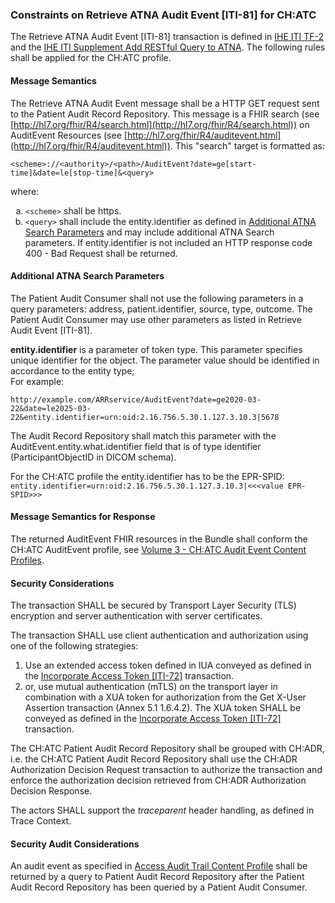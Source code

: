 ### Constraints on Retrieve ATNA Audit Event [ITI-81] for CH:ATC

The Retrieve ATNA Audit Event [ITI-81] transaction is defined in [IHE ITI TF-2](https://profiles.ihe.net/ITI/TF/Volume2/index.html) and the [IHE ITI Supplement Add RESTful Query to ATNA](https://www.ihe.net/uploadedFiles/Documents/ITI/IHE_ITI_Suppl_RESTful-ATNA.pdf). The following rules shall be applied for the CH:ATC profile.

#### Message Semantics

The Retrieve ATNA Audit Event message shall be a HTTP GET request sent to the Patient Audit Record Repository. This message is a FHIR search (see [http://hl7.org/fhir/R4/search.html](http://hl7.org/fhir/R4/search.html)) on AuditEvent Resources (see [http://hl7.org/fhir/R4/auditevent.html](http://hl7.org/fhir/R4/auditevent.html)). This "search" target is formatted as:

``` http
<scheme>://<authority>/<path>/AuditEvent?date=ge[start-time]&date=le[stop-time]&<query>
```

where:

<ol type="a">
  <li>
    <code>&lt;scheme&gt;</code> shall be https.
  </li>
  <li>
    <code>&lt;query&gt;</code> shall include the entity.identifier as defined in <a href="#additional-atna-search-parameters">Additional ATNA Search Parameters</a> and may include additional ATNA Search parameters. If entity.identifier is not included an HTTP response code 400 - Bad Request shall be returned.
  </li>
</ol>


#### Additional ATNA Search Parameters

The Patient Audit Consumer shall not use the following parameters in a query parameters: address, patient.identifier, source, type, outcome. The Patient Audit Consumer may use other parameters as listed in Retrieve Audit Event [ITI-81].

**entity.identifier** is a parameter of token type. This parameter specifies unique identifier for the object. The parameter value should be identified in accordance to the entity type;   
For example:   
``` http
http://example.com/ARRservice/AuditEvent?date=ge2020-03-22&date=le2025-03-22&entity.identifier=urn:oid:2.16.756.5.30.1.127.3.10.3|5678
```

The Audit Record Repository shall match this parameter with the AuditEvent.entity.what.identifier field that is of type identifier (ParticipantObjectID in DICOM schema).

For the CH:ATC profile the entity.identifier has to be the EPR-SPID:   
`entity.identifier=urn:oid:2.16.756.5.30.1.127.3.10.3|<<<value EPR-SPID>>>`


#### Message Semantics for Response

The returned AuditEvent FHIR resources in the Bundle shall conform the CH:ATC AuditEvent profile, see [Volume 3 - CH:ATC Audit Event Content Profiles](volume3.html).


#### Security Considerations

The transaction SHALL be secured by Transport Layer Security (TLS) encryption and server authentication with
server certificates.

The transaction SHALL use client authentication and authorization using one of the following strategies:
1. Use an extended access token defined in IUA conveyed as defined in the [Incorporate Access Token [ITI-72]](https://profiles.ihe.net/ITI/IUA/index.html#372-incorporate-access-token-iti-72) transaction.
2. or, use mutual authentication (mTLS) on the transport layer in combination with a XUA token for authorization from the Get X-User Assertion transaction (Annex 5.1 1.6.4.2). The XUA token SHALL be conveyed as defined in the [Incorporate Access Token [ITI-72]](https://profiles.ihe.net/ITI/IUA/index.html#372-incorporate-access-token-iti-72) transaction.

The CH:ATC Patient Audit Record Repository shall be grouped with CH:ADR, i.e. the CH:ATC Patient Audit Record Repository shall use the CH:ADR Authorization Decision Request transaction to authorize the transaction and enforce the authorization decision retrieved from CH:ADR Authorization Decision Response.

The actors SHALL support the _traceparent_ header handling, as defined in Trace Context.

#### Security Audit Considerations
An audit event as specified in [Access Audit Trail Content Profile](volume3.html#access-audit-trail-content-profile) shall be returned by a query to Patient Audit Record Repository after the Patient Audit Record Repository has been queried by a Patient Audit Consumer.